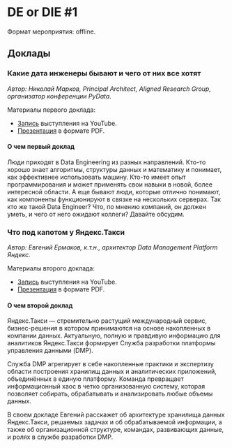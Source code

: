 # DE or DIE #1

Формат мероприятия: offline.

## Доклады

### Какие дата инженеры бывают и чего от них все хотят

_Автор: Николай Марков, Principal Architect, Aligned Research Group, организатор конференции PyData._

Материалы первого доклада:

- [Запись](https://youtu.be/GfBWzXxF5M8) выступления на YouTube.
- [Презентация](Nikolay%20Markov%20-%20Data%20engineer.pdf) в формате PDF.

#### О чем первый доклад

Люди приходят в Data Engineering из разных направлений. Кто-то хорошо знает алгоритмы, структуры данных и математику и понимает, как эффективнее использовать машину. Кто-то имеет опыт программирования и может применять свои навыки в новой, более интересной области. А еще бывают люди, которые отлично понимают, как компоненты функционируют в связке на нескольких серверах. Так кто же такой Data Engineer? Что, по мнению компаний, он должен уметь, и чего от него ожидают коллеги? Давайте обсудим.

### Что под капотом у Яндекс.Такси

_Автор: Евгений Ермаков, к.т.н., архитектор Data Management Platform Яндекс._

Материалы второго доклада:

- [Запись](https://youtu.be/AhRpHj_jneU) выступления на YouTube.
- [Презентация](Evgeniy%20Ermakov%20-%20Yandex%20Taxi%20DMP.pdf) в формате PDF.

#### О чем второй доклад

Яндекс.Такси — стремительно растущий международный сервис, бизнес-решения в котором принимаются на основе накопленных в компании данных. Актуальную, полную и правдивую информацию для аналитиков Яндекс.Такси формирует Служба разработки платформы управления данными (DMP).

Служба DMP агрегирует в себе накопленные практики и экспертизу области построения хранилищ данных и аналитических приложений, объединённых в единую платформу. Команда превращает информационный хаос в четко организованную систему, которая позволяет собирать, обрабатывать и анализировать любые объемы данных.

В своем докладе Евгений расскажет об архитектуре хранилища данных Яндекс.Такси, решаемых задачах и об обрабатываемой информации, а также об организационной структуре, командах, развивающих данные, и ролях в службе разработки DMP.

